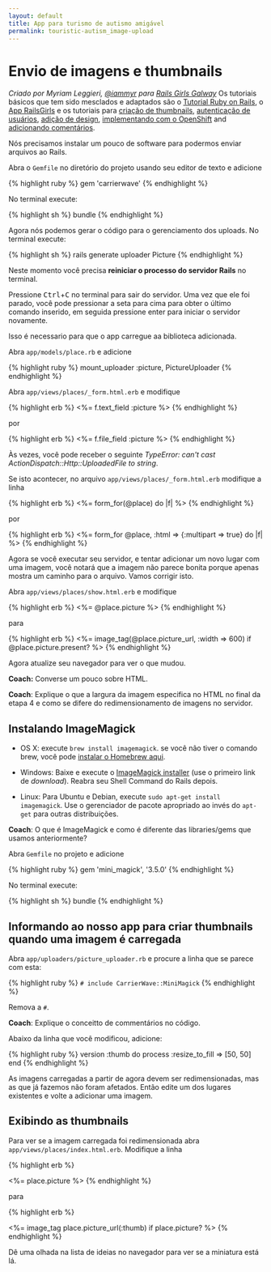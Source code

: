```yaml
---
layout: default
title: App para turismo de autismo amigável 
permalink: touristic-autism_image-upload
---
```


# Envio de imagens e thumbnails

*Criado por Myriam Leggieri, [@iammyr](https://twitter.com/iammyr)*
*para [Rails Girls Galway](https://github.com/RailsGirlsGalway)*
Os tutoriais básicos que tem sido mesclados e adaptados são o [Tutorial Ruby on Rails](http://www.railstutorial.org/book), o [App RailsGirls](http://guides.railsgirls.com/app/) e os tutoriais para [criação de thumbnails](http://guides.railsgirls.com/thumbnails), [autenticação de usuários](http://guides.railsgirls.com/devise/), [adição de design](http://guides.railsgirls.com/design), [implementando com o OpenShift](http://guides.railsgirls.com/openshift/) and [adicionando comentários](http://guides.railsgirls.com/commenting).


Nós precisamos instalar um pouco de software para podermos enviar arquivos ao Rails.

Abra o `Gemfile` no diretório do projeto usando seu editor de texto e adicione

{% highlight ruby %}
gem 'carrierwave'
{% endhighlight %}


No terminal execute:

{% highlight sh %}
bundle
{% endhighlight %}

Agora nós podemos gerar o código para o gerenciamento dos uploads. No terminal execute: 

{% highlight sh %}
rails generate uploader Picture
{% endhighlight %}

Neste momento você precisa **reiniciar o processo do servidor Rails** no terminal.

Pressione <kbd>Ctrl</kbd>+<kbd>C</kbd> no terminal para sair do servidor. Uma vez que ele foi parado, você pode pressionar a seta para cima para obter o último comando inserido, em seguida pressione enter para iniciar o servidor novamente.

Isso é necessario para que o app carregue aa biblioteca adicionada.

Abra `app/models/place.rb` e adicione

{% highlight ruby %}
mount_uploader :picture, PictureUploader
{% endhighlight %}

Abra `app/views/places/_form.html.erb` e modifique

{% highlight erb %}
<%= f.text_field :picture %>
{% endhighlight %}

por

{% highlight erb %}
<%= f.file_field :picture %>
{% endhighlight %}

Às vezes, você pode receber o seguinte *TypeError: can't cast ActionDispatch::Http::UploadedFile to string*.

Se isto acontecer, no arquivo `app/views/places/_form.html.erb` modifique a linha

{% highlight erb %}
<%= form_for(@place) do |f| %>
{% endhighlight %}

por

{% highlight erb %}
<%= form_for @place, :html => {:multipart => true} do |f| %>
{% endhighlight %}

Agora se você executar seu servidor, e tentar adicionar um novo lugar com uma imagem, você notará que a imagem não parece bonita porque apenas mostra um caminho para o arquivo. Vamos corrigir isto.

Abra `app/views/places/show.html.erb` e modifique

{% highlight erb %}
<%= @place.picture %>
{% endhighlight %}

para

{% highlight erb %}
<%= image_tag(@place.picture_url, :width => 600) if @place.picture.present? %>
{% endhighlight %}

Agora atualize seu navegador para ver o que mudou.

**Coach:** Converse um pouco sobre HTML.

__Coach__: Explique o que a largura da imagem especifica no HTML no final da etapa 4 e como se difere do redimensionamento de imagens no servidor.

## Instalando ImageMagick

* OS X: execute `brew install imagemagick`. se você não tiver o comando brew, você pode [instalar o Homebrew aqui][in-homebrew].
* Windows: Baixe e execute o [ImageMagick installer][im-win] (use o primeiro link
  de *download*). Reabra seu Shell Command do Rails depois.
* Linux: Para Ubuntu e Debian, execute `sudo apt-get install imagemagick`. Use o gerenciador
  de pacote apropriado ao invés do `apt-get` para outras distribuições.

  [im-win]: http://www.imagemagick.org/script/binary-releases.php?ImageMagick=vkv0r0at8sjl5qo91788rtuvs3#windows
  [in-homebrew]: http://mxcl.github.io/homebrew/

__Coach__: O que é ImageMagick e como é diferente das libraries/gems que
usamos anteriormente?

Abra `Gemfile` no projeto e adicione

{% highlight ruby %}
gem 'mini_magick', '3.5.0'
{% endhighlight %}

No terminal execute:

{% highlight sh %}
bundle
{% endhighlight %}

## Informando ao nosso app para criar thumbnails quando uma imagem é carregada

Abra `app/uploaders/picture_uploader.rb` e procure a linha que se parece com esta:

{% highlight ruby %}
  `# include CarrierWave::MiniMagick`
{% endhighlight %}

Remova a `#`.

__Coach__: Explique o conceitto de commentários no código.

Abaixo da linha que você modificou, adicione:

{% highlight ruby %}
version :thumb do
  process :resize_to_fill => [50, 50]
end
{% endhighlight %}

As imagens carregadas a partir de agora devem ser redimensionadas, mas as que já fazemos
não foram afetados. Então edite um dos lugares existentes e volte a adicionar uma imagem.

## Exibindo as thumbnails

Para ver se a imagem carregada foi redimensionada abra
`app/views/places/index.html.erb`. Modifique a linha

{% highlight erb %}
<td><%= place.picture %></td>
{% endhighlight %}

para

{% highlight erb %}
<td><%= image_tag place.picture_url(:thumb) if place.picture? %></td>
{% endhighlight %}

Dê uma olhada na lista de ideias no navegador para ver se a miniatura está lá.

